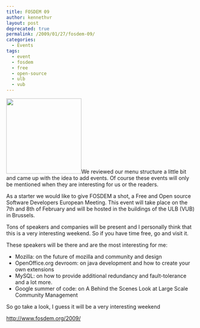 ```yaml
---
title: FOSDEM 09
author: kennethvr
layout: post
deprecated: true
permalink: /2009/01/27/fosdem-09/
categories:
  - Events
tags:
  - event
  - fosdem
  - free
  - open-source
  - ulb
  - vub
---
```

[<img class="alignright" style="border: 0pt none;" title="FOSDEM 09" src="http://tmp.fosdem.org/logo.png" alt="" width="200" />][1]We reviewed our menu structure a little bit and came up with the idea to add events. Of course these events will only be mentioned when they are interesting for us or the readers.

As a starter we would like to give FOSDEM a shot, a Free and Open source Software Developers European Meeting. This event will take place on the 7th and 8th of February and will be hosted in the buildings of the ULB (VUB) in Brussels.

Tons of speakers and companies will be present and I personally think that this is a very interesting weekend. So if you have time free, go and visit it.

These speakers will be there and are the most interesting for me:

  * Mozilla: on the future of mozilla and community and design
  * OpenOffice.org devroom: on java development and how to create your own extensions
  * MySQL: on how to provide additional redundancy and fault-tolerance and a lot more.
  * Google summer of code: on <span class="active">A Behind the Scenes Look at Large Scale Community Management</span>

So go take a look, I guess it will be a very interesting weekend

<a href="http://www.fosdem.org/2009/" target="_blank">http://www.fosdem.org/2009/</a>

 [1]: http://www.fosdem.org/2009/
